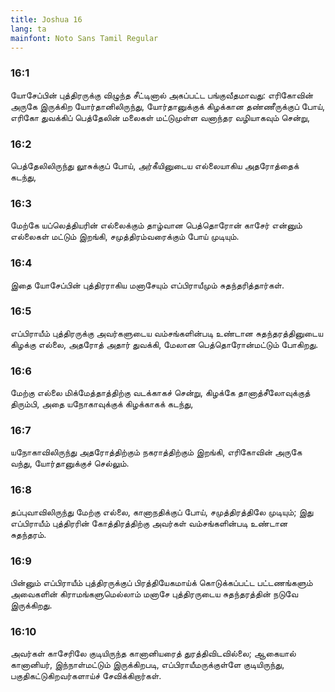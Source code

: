 ```yaml
---
title: Joshua 16
lang: ta
mainfont: Noto Sans Tamil Regular
---
```


###  16:1

யோசேப்பின் புத்திரருக்கு விழுந்த சீட்டினால் அகப்பட்ட பங்குவீதமாவது: எரிகோவின் அருகே இருக்கிற யோர்தானிலிருந்து, யோர்தானுக்குக் கிழக்கான தண்ணீருக்குப் போய், எரிகோ துவக்கிப் பெத்தேலின் மலைகள் மட்டுமுள்ள வனாந்தர வழியாகவும் சென்று,

###  16:2

பெத்தேலிலிருந்து லூசுக்குப் போய், அர்கீயினுடைய எல்லையாகிய அதரோத்தைக் கடந்து,

###  16:3

மேற்கே யப்லெத்தியரின் எல்லைக்கும் தாழ்வான பெத்தொரோன் காசேர் என்னும் எல்லைகள் மட்டும் இறங்கி, சமுத்திரம்வரைக்கும் போய் முடியும்.

###  16:4

இதை யோசேப்பின் புத்திரராகிய மனாசேயும் எப்பிராயீமும் சுதந்தரித்தார்கள்.

###  16:5

எப்பிராயீம் புத்திரருக்கு அவர்களுடைய வம்சங்களின்படி உண்டான சுதந்தரத்தினுடைய கிழக்கு எல்லை, அதரோத் அதார் துவக்கி, மேலான பெத்தொரோன்மட்டும் போகிறது.

###  16:6

மேற்கு எல்லை மிக்மேத்தாத்திற்கு வடக்காகச் சென்று, கிழக்கே தானாத்சீலோவுக்குத் திரும்பி, அதை யநோகாவுக்குக் கிழக்காகக் கடந்து,

###  16:7

யநோகாவிலிருந்து அதரோத்திற்கும் நகராத்திற்கும் இறங்கி, எரிகோவின் அருகே வந்து, யோர்தானுக்குச் செல்லும்.

###  16:8

தப்புவாவிலிருந்து மேற்கு எல்லை, கானாநதிக்குப் போய், சமுத்திரத்திலே முடியும்; இது எப்பிராயீம் புத்திரரின் கோத்திரத்திற்கு அவர்கள் வம்சங்களின்படி உண்டான சுதந்தரம்.

###  16:9

பின்னும் எப்பிராயீம் புத்திரருக்குப் பிரத்தியேகமாய்க் கொடுக்கப்பட்ட பட்டணங்களும் அவைகளின் கிராமங்களுமெல்லாம் மனாசே புத்திரருடைய சுதந்தரத்தின் நடுவே இருக்கிறது.

###  16:10

அவர்கள் காசேரிலே குடியிருந்த கானானியரைத் துரத்திவிடவில்லை; ஆகையால் கானானியர், இந்நாள்மட்டும் இருக்கிறபடி, எப்பிராயீமருக்குள்ளே குடியிருந்து, பகுதிகட்டுகிறவர்களாய்ச் சேவிக்கிறார்கள்.

